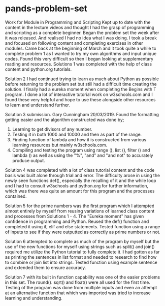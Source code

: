 # pands-problem-set
Work for Module in Programming and Scripting
Kept up to date with the content in the lecture videos and thought I had the grasp of programming and scripting as a complete beginner.
Began the problem set the week after it was released. And realised I had no idea what I was doing.
I took a break and focused on following content and completing exercises in other modules.
Came back at the beginning of March and it took quite a while to complete problem 1 as I wanted to try my own algorithms and input unique codes. Found this very difficult so then I began looking at supplementary reading and resources.
Solutions 1 was completed with the help of class content and python.org tutorials.

Solution 2 I had continued trying to learn as much about Python as possible before returning to the problem set but still had a difficult time creating the solution. I finally had a eureka moment when completing the Begins with T program. I done a lot of interactive tutorial work on w3schools.com and I found these very helpful and hope to use these alongside other resources to learn and understand further.

Solution 3 submission. Gary Cunningham 20/03/2019.
Found the formatting getting easier and the algorithm constructed was done by;
1. Learning to get divisors of any number.
2. Testing it in both 1000 and 10000 and then as part of the range.
3. Finding function of lambda and how it is constructed from various learning resources but mainly w3schools.com.
4. Compiling and testing the program using range (), list (), filter () and lambda () as well as using the "%", "and" and "and not" to accurately produce output.  

Solution 4 was completed with a lot of class tutorial content and the code basis was built alone through trial and error. The difficulty arose in using the newly seen functions def(), especially the recalling of it and the while loop and I had to consult w3schools and python.org for further information, which was there was quite an amount for this program and the processes contained.

Solution 5 for the prime numbers was the first program which I attempted almost entirely by myself from reusing variations of learned class content and processes from Solutions 1 - 4. The "Eureka moment" has given confidence in programming and Python. Reused the def() function and completed it using if, elif and else statements. Tested function using a range of inputs to see if they were outputted as correctly as prime numbers or not.

Solution 6 attempted to complete as much of the program by myself but the use of the new functions for myself using strings such as split() and join() required me utilize the Python tutorial to fully complete it. I had gotten as far as printing the sentences in list format and needed to research to find how to combine or join list into strings. Tested function using example sentence and extended them to ensure accuracy.

Solution 7 with its built in function capability was one of the easier problems in this set. The round(). sqrt() and float() were all used for the first time. Testing of the program was done from multiple inputs and even an attempt at an alternative function that which was imported was tried to increase learning and understanding.